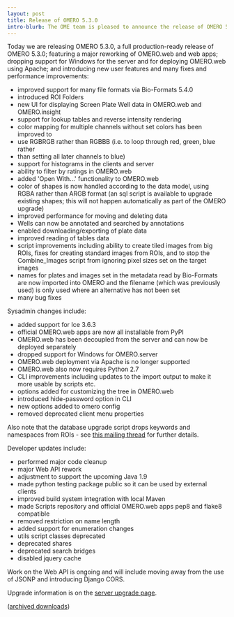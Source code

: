```yaml
---
layout: post
title: Release of OMERO 5.3.0
intro-blurb: The OME team is pleased to announce the release of OMERO 5.3.0.
---
```

Today we are releasing OMERO 5.3.0, a full production-ready release of OMERO 5.3.0; featuring a major reworking of OMERO.web and web apps; dropping support for Windows for the server and for deploying OMERO.web using Apache; and introducing new user features and many fixes and performance improvements:

-  improved support for many file formats via Bio-Formats 5.4.0
-  introduced ROI Folders
-  new UI for displaying Screen Plate Well data in OMERO.web and OMERO.insight
-  support for lookup tables and reverse intensity rendering
-  color mapping for multiple channels without set colors has been improved to
-  use RGBRGB rather than RGBBB (i.e. to loop through red, green, blue rather
-  than setting all later channels to blue)
-  support for histograms in the clients and server
-  ability to filter by ratings in OMERO.web
-  added 'Open With...' functionality to OMERO.web
-  color of shapes is now handled according to the data model, using RGBA rather than ARGB format (an sql script is available to upgrade existing shapes; this will not happen automatically as part of the OMERO upgrade)
-  improved performance for moving and deleting data
-  Wells can now be annotated and searched by annotations
-  enabled downloading/exporting of plate data
-  improved reading of tables data
-  script improvements including ability to create tiled images from big ROIs, fixes for creating standard images from ROIs, and to stop the Combine_Images script from ignoring pixel sizes set on the target images
-  names for plates and images set in the metadata read by Bio-Formats are now imported into OMERO and the filename (which was previously used) is only used where an alternative has not been set
-  many bug fixes

Sysadmin changes include:

-  added support for Ice 3.6.3
-  official OMERO.web apps are now all installable from PyPI
-  OMERO.web has been decoupled from the server and can now be deployed separately
-  dropped support for Windows for OMERO.server
-  OMERO.web deployment via Apache is no longer supported
-  OMERO.web also now requires Python 2.7
-  CLI improvements including updates to the import output to make it more usable by scripts etc.
-  options added for customizing the tree in OMERO.web
-  introduced hide-password option in CLI
-  new options added to omero config
-  removed deprecated client menu properties

Also note that the database upgrade script drops keywords and namespaces from ROIs - see [this mailing thread](http://lists.openmicroscopy.org.uk/pipermail/ome-devel/2016-January/003556.html) for further details.

Developer updates include:

-  performed major code cleanup
-  major Web API rework
-  adjustment to support the upcoming Java 1.9
-  made python testing package public so it can be used by external clients
-  improved build system integration with local Maven
-  made Scripts repository and official OMERO.web apps pep8 and flake8 compatible
-  removed restriction on name length
-  added support for enumeration changes
-  utils script classes deprecated
-  deprecated shares
-  deprecated search bridges
-  disabled jquery cache

Work on the Web API is ongoing and will include moving away from the use of JSONP and introducing Django CORS.

Upgrade information is on the [server upgrade page](http://www.openmicroscopy.org/site/support/omero5.3/sysadmins/server-upgrade.html).

([archived downloads](http://downloads.openmicroscopy.org/omero/5.3.0))
